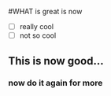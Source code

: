 #WHAT is great is now

- [ ] really cool
- [ ] not so cool

## This is now good...

### now do it again for more
